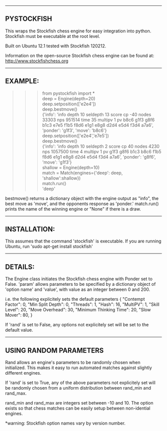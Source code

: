 ------------
PYSTOCKFISH
------------

This wraps the Stockfish chess engine for easy integration into python.  Stockfish must
be executable at the root level.

Built on Ubuntu 12.1 tested with Stockfish 120212.

Information on the open-source Stockfish chess engine can be found at:
http://www.stockfishchess.org

--------
EXAMPLE:
--------
>>> from pystockfish import *  
>>> deep = Engine(depth=20)  
>>> deep.setposition(['e2e4'])  
>>> deep.bestmove()  
{'info': 'info depth 10 seldepth 13 score cp -40 nodes 33303 nps 951514 time 35 multipv 1 pv b8c6 g1f3 g8f6 b1c3 e7e5 f1b5 f8d6 e1g1 e8g8 d2d4 e5d4 f3d4 a7a6', 'ponder': 'g1f3', 'move': 'b8c6'}  
>>> deep.setposition(['e2e4','e7e5'])  
>>> deep.bestmove()  
{'info': 'info depth 10 seldepth 2 score cp 40 nodes 4230 nps 1057500 time 4 multipv 1 pv g1f3 g8f6 b1c3 b8c6 f1b5 f8d6 e1g1 e8g8 d2d4 e5d4 f3d4 a7a6', 'ponder': 'g8f6', 'move': 'g1f3'}  
>>> shallow = Engine(depth=10)  
>>> match = Match(engines={'deep': deep, 'shallow':shallow})  
>>> match.run()  
'deep'  

bestmove() returns a dictionary object with the engine output as "info", the best move as 'move', and the opponents response as 'ponder.'
match.run() prints the name of the winning engine or "None" if there is a draw.

--------------
INSTALLATION:
--------------

This assumes that the command 'stockfish' is executable.
If you are running Ubuntu, run 'sudo apt-get install stockfish'

--------
DETAILS:
--------

The Engine class initiates the Stockfish chess engine with Ponder set to False.
'param' allows parameters to be specified by a dictionary object of 'option name' and 'value',
with value as an integer between 0 and 200.

i.e. the following explicitely sets the default parameters
	{
		"Contempt Factor": 0,
		"Min Split Depth": 0,
		"Threads": 1,
		"Hash": 16,
		"MultiPV": 1,
		"Skill Level": 20,
		"Move Overhead": 30,
		"Minimum Thinking Time": 20,
		"Slow Mover": 80,
	}

If 'rand' is set to False, any options not explicitely set will be set to the default 
value.

-------------------------
USING RANDOM PARAMETERS
-------------------------
Rand allows an engine's parameters to be randomly chosen when initialized.  This makes it easy
to run automated matches against slightly different engines.

If 'rand' is set to True, any of the above parameters not explicitely set will be randomly chosen
from a uniform distribution between rand_min and rand_max.

rand_min and rand_max are integers set between -10 and 10.
The option exists so that chess matches can be easily setup between non-idential engines.

*warning: Stockfish option names vary by version number.
